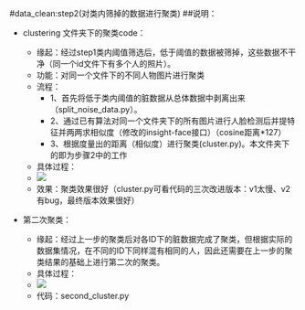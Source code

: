 
#data_clean:step2(对类内筛掉的数据进行聚类)
##说明：
* clustering 文件夹下的聚类code：
 	* 缘起：经过step1类内阈值筛选后，低于阈值的数据被筛掉，这些数据不干净（同一个id文件下有多个人的照片）。
	* 功能：对同一个文件下的不同人物图片进行聚类
	* 流程：
		* 1、首先将低于类内阈值的脏数据从总体数据中剥离出来（split_noise_data.py）。   
		* 2、通过已有算法对同一个文件夹下的所有图片进行人脸检测后并提特征并两两求相似度（修改的insight-face接口）（cosine距离*127）  
		* 3、根据度量出的距离（相似度）进行聚类(cluster.py)。本文件夹下的即为步骤2中的工作
	* 具体过程：   
	* ![](https://i.imgur.com/RETiUDB.png)  
	* 效果：聚类效果很好（cluster.py可看代码的三次改进版本：v1太慢、v2有bug，最终版本效果很好）

* 第二次聚类：  
	* 缘起：经过上一步的聚类后对各ID下的脏数据完成了聚类，但根据实际的数据集情况，在不同的ID下同样混有相同的人，因此还需要在上一步的聚类结果的基础上进行第二次的聚类。
	* 具体过程：    
	* ![](https://i.imgur.com/LfHiiY5.png) 
	* 代码：second_cluster.py
